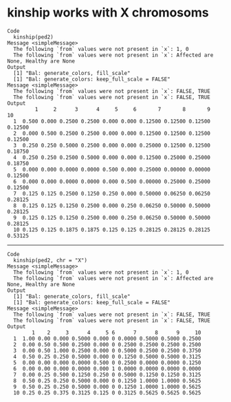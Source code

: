 # kinship works with X chromosoms

    Code
      kinship(ped2)
    Message <simpleMessage>
      The following `from` values were not present in `x`: 1, 0
      The following `from` values were not present in `x`: Affected are None, Healthy are None
    Output
      [1] "Bal: generate_colors, fill_scale"
      [1] "Bal: generate_colors: keep_full_scale = FALSE"
    Message <simpleMessage>
      The following `from` values were not present in `x`: FALSE, TRUE
      The following `from` values were not present in `x`: FALSE, TRUE
    Output
             1     2      3      4     5     6       7       8       9      10
      1  0.500 0.000 0.2500 0.2500 0.000 0.000 0.12500 0.12500 0.12500 0.12500
      2  0.000 0.500 0.2500 0.2500 0.000 0.000 0.12500 0.12500 0.12500 0.12500
      3  0.250 0.250 0.5000 0.2500 0.000 0.000 0.25000 0.12500 0.12500 0.18750
      4  0.250 0.250 0.2500 0.5000 0.000 0.000 0.12500 0.25000 0.25000 0.18750
      5  0.000 0.000 0.0000 0.0000 0.500 0.000 0.25000 0.00000 0.00000 0.12500
      6  0.000 0.000 0.0000 0.0000 0.000 0.500 0.00000 0.25000 0.25000 0.12500
      7  0.125 0.125 0.2500 0.1250 0.250 0.000 0.50000 0.06250 0.06250 0.28125
      8  0.125 0.125 0.1250 0.2500 0.000 0.250 0.06250 0.50000 0.50000 0.28125
      9  0.125 0.125 0.1250 0.2500 0.000 0.250 0.06250 0.50000 0.50000 0.28125
      10 0.125 0.125 0.1875 0.1875 0.125 0.125 0.28125 0.28125 0.28125 0.53125

---

    Code
      kinship(ped2, chr = "X")
    Message <simpleMessage>
      The following `from` values were not present in `x`: 1, 0
      The following `from` values were not present in `x`: Affected are None, Healthy are None
    Output
      [1] "Bal: generate_colors, fill_scale"
      [1] "Bal: generate_colors: keep_full_scale = FALSE"
    Message <simpleMessage>
      The following `from` values were not present in `x`: FALSE, TRUE
      The following `from` values were not present in `x`: FALSE, TRUE
    Output
            1    2     3      4     5 6      7      8      9     10
      1  1.00 0.00 0.000 0.5000 0.000 0 0.0000 0.5000 0.5000 0.2500
      2  0.00 0.50 0.500 0.2500 0.000 0 0.2500 0.2500 0.2500 0.2500
      3  0.00 0.50 1.000 0.2500 0.000 0 0.5000 0.2500 0.2500 0.3750
      4  0.50 0.25 0.250 0.5000 0.000 0 0.1250 0.5000 0.5000 0.3125
      5  0.00 0.00 0.000 0.0000 0.500 0 0.2500 0.0000 0.0000 0.1250
      6  0.00 0.00 0.000 0.0000 0.000 1 0.0000 0.0000 0.0000 0.0000
      7  0.00 0.25 0.500 0.1250 0.250 0 0.5000 0.1250 0.1250 0.3125
      8  0.50 0.25 0.250 0.5000 0.000 0 0.1250 1.0000 1.0000 0.5625
      9  0.50 0.25 0.250 0.5000 0.000 0 0.1250 1.0000 1.0000 0.5625
      10 0.25 0.25 0.375 0.3125 0.125 0 0.3125 0.5625 0.5625 0.5625

